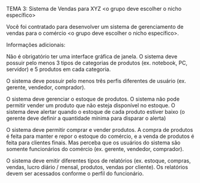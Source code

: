 TEMA 3: Sistema de Vendas para XYZ <o grupo deve escolher o nicho específico> 

Você foi contratado para desenvolver um sistema de gerenciamento de vendas para o comércio <o grupo deve escolher o nicho específico>. 

Informações adicionais:

Não é obrigatório ter uma interface gráfica de janela.
O sistema deve possuir pelo menos 3 tipos de categorias de produtos (ex. notebook, PC, servidor) e 5 produtos em cada categoria.

O sistema deve possuir pelo menos três perfis diferentes de usuário (ex. gerente, vendedor, comprador).

O sistema deve gerenciar o estoque de produtos. O sistema não pode permitir vender um produto que não esteja disponível no estoque. O sistema deve alertar quando o estoque de cada produto estiver baixo (o gerente deve definir a quantidade mínima para disparar o alerta)

O sistema deve permitir comprar e vender produtos. A compra de produtos é feita para manter e repor o estoque do comércio, e a venda de produtos é feita para clientes finais. Mas perceba que os usuários do sistema são somente funcionários do comércio (ex. gerente, vendedor, comprador).

O sistema deve emitir diferentes tipos de relatórios (ex. estoque, compras, vendas, lucro diário / mensal, produtos, vendas por cliente). Os relatórios devem ser acessados conforme o perfil do funcionário. 
